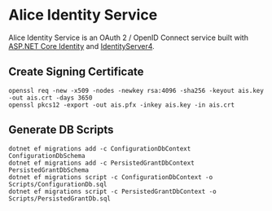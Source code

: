 # Alice Identity Service

Alice Identity Service is an OAuth 2 / OpenID Connect service built with
[ASP.NET Core Identity](https://docs.microsoft.com/en-us/aspnet/core/security/authentication/identity)
and [IdentityServer4](http://docs.identityserver.io/en/latest/index.html).

## Create Signing Certificate

    openssl req -new -x509 -nodes -newkey rsa:4096 -sha256 -keyout ais.key -out ais.crt -days 3650
    openssl pkcs12 -export -out ais.pfx -inkey ais.key -in ais.crt

## Generate DB Scripts

    dotnet ef migrations add -c ConfigurationDbContext ConfigurationDbSchema
    dotnet ef migrations add -c PersistedGrantDbContext PersistedGrantDbSchema
    dotnet ef migrations script -c ConfigurationDbContext -o Scripts/ConfigurationDb.sql
    dotnet ef migrations script -c PersistedGrantDbContext -o Scripts/PersistedGrantDb.sql